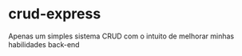# crud-express
Apenas um simples sistema CRUD com o intuito de melhorar minhas habilidades back-end
